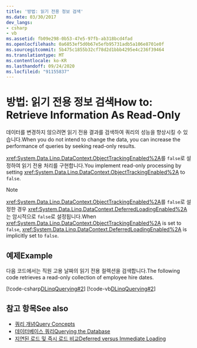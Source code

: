 ```yaml
---
title: '방법: 읽기 전용 정보 검색'
ms.date: 03/30/2017
dev_langs:
- csharp
- vb
ms.assetid: fb09e298-0b53-47e5-97fb-ab318bcd4fad
ms.openlocfilehash: 0a6853ef5d0b67e5efb95731adb5a106e8701e0f
ms.sourcegitcommit: 5b475c1855b32cf78d2d1bbb4295e4c236f39464
ms.translationtype: MT
ms.contentlocale: ko-KR
ms.lasthandoff: 09/24/2020
ms.locfileid: "91155837"
---
```

# <a name="how-to-retrieve-information-as-read-only"></a><span data-ttu-id="cf81c-102">방법: 읽기 전용 정보 검색</span><span class="sxs-lookup"><span data-stu-id="cf81c-102">How to: Retrieve Information As Read-Only</span></span>

<span data-ttu-id="cf81c-103">데이터를 변경하지 않으려면 읽기 전용 결과를 검색하여 쿼리의 성능을 향상시킬 수 있습니다.</span><span class="sxs-lookup"><span data-stu-id="cf81c-103">When you do not intend to change the data, you can increase the performance of queries by seeking read-only results.</span></span>  
  
 <span data-ttu-id="cf81c-104"><xref:System.Data.Linq.DataContext.ObjectTrackingEnabled%2A>를 `false`로 설정하여 읽기 전용 처리를 구현합니다.</span><span class="sxs-lookup"><span data-stu-id="cf81c-104">You implement read-only processing by setting <xref:System.Data.Linq.DataContext.ObjectTrackingEnabled%2A> to `false`.</span></span>  
  
> [!NOTE]
> <span data-ttu-id="cf81c-105"><xref:System.Data.Linq.DataContext.ObjectTrackingEnabled%2A>를 `false`로 설정한 경우 <xref:System.Data.Linq.DataContext.DeferredLoadingEnabled%2A>는 암시적으로 `false`로 설정됩니다.</span><span class="sxs-lookup"><span data-stu-id="cf81c-105">When <xref:System.Data.Linq.DataContext.ObjectTrackingEnabled%2A> is set to `false`, <xref:System.Data.Linq.DataContext.DeferredLoadingEnabled%2A> is implicitly set to `false`.</span></span>  
  
## <a name="example"></a><span data-ttu-id="cf81c-106">예제</span><span class="sxs-lookup"><span data-stu-id="cf81c-106">Example</span></span>  

 <span data-ttu-id="cf81c-107">다음 코드에서는 직원 고용 날짜의 읽기 전용 컬렉션을 검색합니다.</span><span class="sxs-lookup"><span data-stu-id="cf81c-107">The following code retrieves a read-only collection of employee hire dates.</span></span>  
  
 [!code-csharp[DLinqQuerying#2](../../../../../../samples/snippets/csharp/VS_Snippets_Data/DLinqQuerying/cs/Program.cs#2)]
 [!code-vb[DLinqQuerying#2](../../../../../../samples/snippets/visualbasic/VS_Snippets_Data/DLinqQuerying/vb/Module1.vb#2)]  
  
## <a name="see-also"></a><span data-ttu-id="cf81c-108">참고 항목</span><span class="sxs-lookup"><span data-stu-id="cf81c-108">See also</span></span>

- [<span data-ttu-id="cf81c-109">쿼리 개념</span><span class="sxs-lookup"><span data-stu-id="cf81c-109">Query Concepts</span></span>](query-concepts.md)
- [<span data-ttu-id="cf81c-110">데이터베이스 쿼리</span><span class="sxs-lookup"><span data-stu-id="cf81c-110">Querying the Database</span></span>](querying-the-database.md)
- [<span data-ttu-id="cf81c-111">지연된 로드 및 즉시 로드 비교</span><span class="sxs-lookup"><span data-stu-id="cf81c-111">Deferred versus Immediate Loading</span></span>](deferred-versus-immediate-loading.md)
